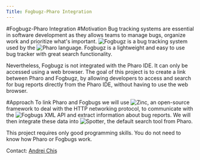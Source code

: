 ```yaml
---
Title: Fogbugz-Pharo Integration
---
```

#Fogbugz-Pharo Integration
#Motivation
Bug tracking systems are essential in software development as they allows teams to manage bugs, organize work and prioritize what's important. ![Fogbugz](http://www.fogcreek.com/fogbugz/) is a bug tracking system used by the ![Pharo](http://www.pharo.org) language. Fogbugz is a lightweight and easy to use bug tracker with great search functionality. 

Nevertheless, Fogbugz is not integrated with the Pharo IDE. It can only be accessed using a web browser. The goal of this project is to create a link between Pharo and Fogbugz, by allowing developers to access and search for bug reports directly from the Pharo IDE, without having to use the web browser.

#Approach
To link Pharo and Fogbugs we will use ![Zinc](http://zn.stfx.eu/zn), an open-source framework to deal with the HTTP networking protocol, to communicate with the ![Fogbugs XML API](http://tinyurl.com/n9t8br6) and extract information about bug reports. We will then integrate these data into ![Spotter](http://gt.moosetechnology.org/), the default search tool from Pharo.

This project requires only good programming skills. You do not need to know how Pharo or Fogbugs work.

Contact: [Andrei Chiş](%base_url%/staff/andreichis)
